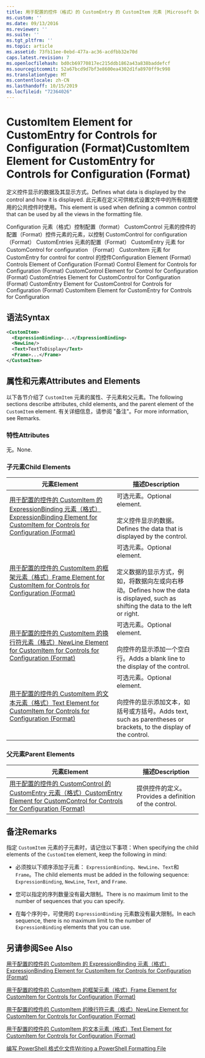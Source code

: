 ```yaml
---
title: 用于配置的控件（格式）的 CustomEntry 的 CustomItem 元素 |Microsoft Docs
ms.custom: ''
ms.date: 09/13/2016
ms.reviewer: ''
ms.suite: ''
ms.tgt_pltfrm: ''
ms.topic: article
ms.assetid: 73fb11ee-0ebd-477a-ac36-acdfbb32e70d
caps.latest.revision: 7
ms.openlocfilehash: bd0cb69770817ec215ddb1862a43a838baddefcf
ms.sourcegitcommit: 52a67bcd9d7bf3e8600ea4302d1fa8970ff9c998
ms.translationtype: MT
ms.contentlocale: zh-CN
ms.lasthandoff: 10/15/2019
ms.locfileid: "72364026"
---
```

# <a name="customitem-element-for-customentry-for-controls-for-configuration-format"></a><span data-ttu-id="449fe-102">CustomItem Element for CustomEntry for Controls for Configuration (Format)</span><span class="sxs-lookup"><span data-stu-id="449fe-102">CustomItem Element for CustomEntry for Controls for Configuration (Format)</span></span>

<span data-ttu-id="449fe-103">定义控件显示的数据及其显示方式。</span><span class="sxs-lookup"><span data-stu-id="449fe-103">Defines what data is displayed by the control and how it is displayed.</span></span> <span data-ttu-id="449fe-104">此元素在定义可供格式设置文件中的所有视图使用的公共控件时使用。</span><span class="sxs-lookup"><span data-stu-id="449fe-104">This element is used when defining a common control that can be used by all the views in the formatting file.</span></span>

<span data-ttu-id="449fe-105">Configuration 元素（格式）控制配置（format） CustomControl 元素的控件的配置（Format）控件元素的元素，以控制 CustomControl for configuration （Format） CustomEntries 元素的配置（Format） CustomEntry 元素 for CustomControl for configuration （Format） CustomItem 元素 for CustomEntry for control for control 的控件</span><span class="sxs-lookup"><span data-stu-id="449fe-105">Configuration Element (Format) Controls Element of Configuration (Format) Control Element for Controls for Configuration (Format) CustomControl Element for Control for Configuration (Format) CustomEntries Element for CustomControl for Configuration (Format) CustomEntry Element for CustomControl for Controls for Configuration (Format) CustomItem Element for CustomEntry for Controls for Configuration</span></span>

## <a name="syntax"></a><span data-ttu-id="449fe-106">语法</span><span class="sxs-lookup"><span data-stu-id="449fe-106">Syntax</span></span>

```xml
<CustomItem>
  <ExpressionBinding>...</ExpressionBinding>
  <NewLine/>
  <Text>TextToDisplay</Text>
  <Frame>...</Frame>
</CustomItem>
```

## <a name="attributes-and-elements"></a><span data-ttu-id="449fe-107">属性和元素</span><span class="sxs-lookup"><span data-stu-id="449fe-107">Attributes and Elements</span></span>

<span data-ttu-id="449fe-108">以下各节介绍了 `CustomItem` 元素的属性、子元素和父元素。</span><span class="sxs-lookup"><span data-stu-id="449fe-108">The following sections describe attributes, child elements, and the parent element of the `CustomItem` element.</span></span> <span data-ttu-id="449fe-109">有关详细信息，请参阅 "备注"。</span><span class="sxs-lookup"><span data-stu-id="449fe-109">For more information, see Remarks.</span></span>

### <a name="attributes"></a><span data-ttu-id="449fe-110">特性</span><span class="sxs-lookup"><span data-stu-id="449fe-110">Attributes</span></span>

<span data-ttu-id="449fe-111">无。</span><span class="sxs-lookup"><span data-stu-id="449fe-111">None.</span></span>

### <a name="child-elements"></a><span data-ttu-id="449fe-112">子元素</span><span class="sxs-lookup"><span data-stu-id="449fe-112">Child Elements</span></span>

|<span data-ttu-id="449fe-113">元素</span><span class="sxs-lookup"><span data-stu-id="449fe-113">Element</span></span>|<span data-ttu-id="449fe-114">描述</span><span class="sxs-lookup"><span data-stu-id="449fe-114">Description</span></span>|
|-------------|-----------------|
|[<span data-ttu-id="449fe-115">用于配置的控件的 CustomItem 的 ExpressionBinding 元素（格式）</span><span class="sxs-lookup"><span data-stu-id="449fe-115">ExpressionBinding Element for CustomItem for Controls for Configuration (Format)</span></span>](./expressionbinding-element-for-customitem-for-controls-for-configuration-format.md)|<span data-ttu-id="449fe-116">可选元素。</span><span class="sxs-lookup"><span data-stu-id="449fe-116">Optional element.</span></span><br /><br /> <span data-ttu-id="449fe-117">定义控件显示的数据。</span><span class="sxs-lookup"><span data-stu-id="449fe-117">Defines the data that is displayed by the control.</span></span>|
|[<span data-ttu-id="449fe-118">用于配置的控件的 CustomItem 的框架元素（格式）</span><span class="sxs-lookup"><span data-stu-id="449fe-118">Frame Element for CustomItem for Controls for Configuration (Format)</span></span>](./frame-element-for-customitem-for-controls-for-configuration-format.md)|<span data-ttu-id="449fe-119">可选元素。</span><span class="sxs-lookup"><span data-stu-id="449fe-119">Optional element.</span></span><br /><br /> <span data-ttu-id="449fe-120">定义数据的显示方式，例如，将数据向左或向右移动。</span><span class="sxs-lookup"><span data-stu-id="449fe-120">Defines how the data is displayed, such as shifting the data to the left or right.</span></span>|
|[<span data-ttu-id="449fe-121">用于配置的控件的 CustomItem 的换行符元素（格式）</span><span class="sxs-lookup"><span data-stu-id="449fe-121">NewLine Element for CustomItem for Controls for Configuration (Format)</span></span>](./newline-element-for-customitem-for-controls-for-configuration-format.md)|<span data-ttu-id="449fe-122">可选元素。</span><span class="sxs-lookup"><span data-stu-id="449fe-122">Optional element.</span></span><br /><br /> <span data-ttu-id="449fe-123">向控件的显示添加一个空白行。</span><span class="sxs-lookup"><span data-stu-id="449fe-123">Adds a blank line to the display of the control.</span></span>|
|[<span data-ttu-id="449fe-124">用于配置的控件的 CustomItem 的文本元素（格式）</span><span class="sxs-lookup"><span data-stu-id="449fe-124">Text Element for CustomItem for Controls for Configuration (Format)</span></span>](./text-element-for-customitem-for-controls-for-configuration-format.md)|<span data-ttu-id="449fe-125">可选元素。</span><span class="sxs-lookup"><span data-stu-id="449fe-125">Optional element.</span></span><br /><br /> <span data-ttu-id="449fe-126">向控件的显示添加文本，如括号或方括号。</span><span class="sxs-lookup"><span data-stu-id="449fe-126">Adds text, such as parentheses or brackets, to the display of the control.</span></span>|

### <a name="parent-elements"></a><span data-ttu-id="449fe-127">父元素</span><span class="sxs-lookup"><span data-stu-id="449fe-127">Parent Elements</span></span>

|<span data-ttu-id="449fe-128">元素</span><span class="sxs-lookup"><span data-stu-id="449fe-128">Element</span></span>|<span data-ttu-id="449fe-129">描述</span><span class="sxs-lookup"><span data-stu-id="449fe-129">Description</span></span>|
|-------------|-----------------|
|[<span data-ttu-id="449fe-130">用于配置的控件的 CustomControl 的 CustomEntry 元素（格式）</span><span class="sxs-lookup"><span data-stu-id="449fe-130">CustomEntry Element for CustomControl for Controls for Configuration (Format)</span></span>](./customentry-element-for-customcontrol-for-controls-for-configuration-format.md)|<span data-ttu-id="449fe-131">提供控件的定义。</span><span class="sxs-lookup"><span data-stu-id="449fe-131">Provides a definition of the control.</span></span>|

## <a name="remarks"></a><span data-ttu-id="449fe-132">备注</span><span class="sxs-lookup"><span data-stu-id="449fe-132">Remarks</span></span>

<span data-ttu-id="449fe-133">指定 `CustomItem` 元素的子元素时，请记住以下事项：</span><span class="sxs-lookup"><span data-stu-id="449fe-133">When specifying the child elements of the `CustomItem` element, keep the following in mind:</span></span>

- <span data-ttu-id="449fe-134">必须按以下顺序添加子元素： `ExpressionBinding`、`NewLine`、`Text`和 `Frame`。</span><span class="sxs-lookup"><span data-stu-id="449fe-134">The child elements must be added in the following sequence: `ExpressionBinding`, `NewLine`, `Text`, and `Frame`.</span></span>

- <span data-ttu-id="449fe-135">您可以指定的序列数量没有最大限制。</span><span class="sxs-lookup"><span data-stu-id="449fe-135">There is no maximum limit to the number of sequences that you can specify.</span></span>

- <span data-ttu-id="449fe-136">在每个序列中，可使用的 `ExpressionBinding` 元素数没有最大限制。</span><span class="sxs-lookup"><span data-stu-id="449fe-136">In each sequence, there is no maximum limit to the number of `ExpressionBinding` elements that you can use.</span></span>

## <a name="see-also"></a><span data-ttu-id="449fe-137">另请参阅</span><span class="sxs-lookup"><span data-stu-id="449fe-137">See Also</span></span>

[<span data-ttu-id="449fe-138">用于配置的控件的 CustomItem 的 ExpressionBinding 元素（格式）</span><span class="sxs-lookup"><span data-stu-id="449fe-138">ExpressionBinding Element for CustomItem for Controls for Configuration (Format)</span></span>](./expressionbinding-element-for-customitem-for-controls-for-configuration-format.md)

[<span data-ttu-id="449fe-139">用于配置的控件的 CustomItem 的框架元素（格式）</span><span class="sxs-lookup"><span data-stu-id="449fe-139">Frame Element for CustomItem for Controls for Configuration (Format)</span></span>](./frame-element-for-customitem-for-controls-for-configuration-format.md)

[<span data-ttu-id="449fe-140">用于配置的控件的 CustomItem 的换行符元素（格式）</span><span class="sxs-lookup"><span data-stu-id="449fe-140">NewLine Element for CustomItem for Controls for Configuration (Format)</span></span>](./newline-element-for-customitem-for-controls-for-configuration-format.md)

[<span data-ttu-id="449fe-141">用于配置的控件的 CustomItem 的文本元素（格式）</span><span class="sxs-lookup"><span data-stu-id="449fe-141">Text Element for CustomItem for Controls for Configuration (Format)</span></span>](./text-element-for-customitem-for-controls-for-configuration-format.md)

[<span data-ttu-id="449fe-142">编写 PowerShell 格式化文件</span><span class="sxs-lookup"><span data-stu-id="449fe-142">Writing a PowerShell Formatting File</span></span>](./writing-a-powershell-formatting-file.md)
